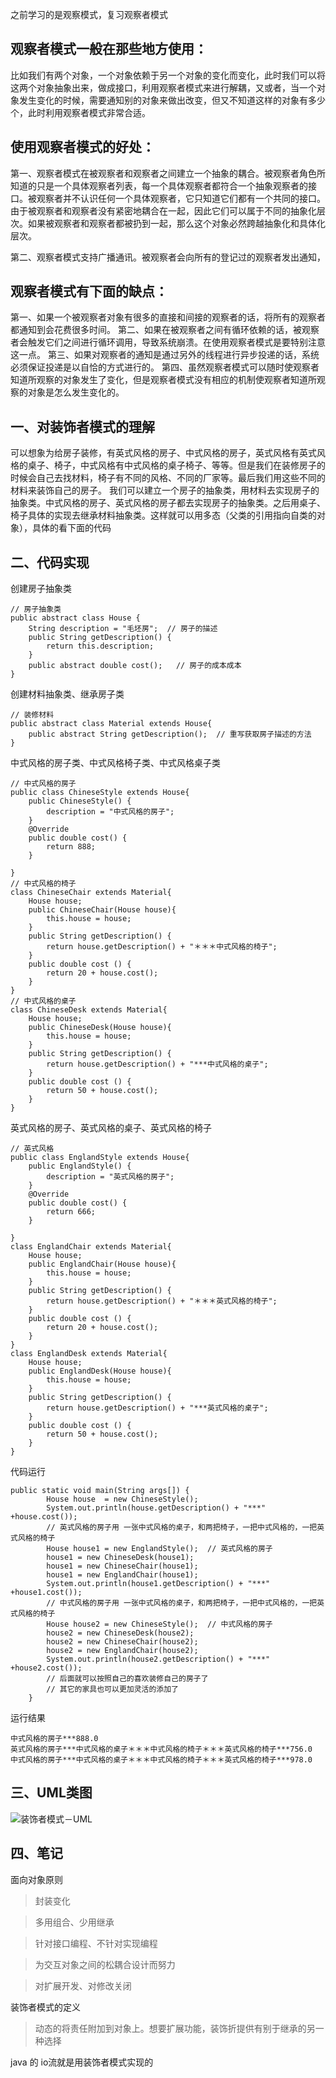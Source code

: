 之前学习的是观察模式，复习观察者模式
## 观察者模式一般在那些地方使用：
比如我们有两个对象，一个对象依赖于另一个对象的变化而变化，此时我们可以将这两个对象抽象出来，做成接口，利用观察者模式来进行解耦，又或者，当一个对象发生变化的时候，需要通知别的对象来做出改变，但又不知道这样的对象有多少个，此时利用观察者模式非常合适。
## 使用观察者模式的好处：
第一、观察者模式在被观察者和观察者之间建立一个抽象的耦合。被观察者角色所知道的只是一个具体观察者列表，每一个具体观察者都符合一个抽象观察者的接口。被观察者并不认识任何一个具体观察者，它只知道它们都有一个共同的接口。由于被观察者和观察者没有紧密地耦合在一起，因此它们可以属于不同的抽象化层次。如果被观察者和观察者都被扔到一起，那么这个对象必然跨越抽象化和具体化层次。

第二、观察者模式支持广播通讯。被观察者会向所有的登记过的观察者发出通知，

## 观察者模式有下面的缺点：
第一、如果一个被观察者对象有很多的直接和间接的观察者的话，将所有的观察者都通知到会花费很多时间。
第二、如果在被观察者之间有循环依赖的话，被观察者会触发它们之间进行循环调用，导致系统崩溃。在使用观察者模式是要特别注意这一点。
第三、如果对观察者的通知是通过另外的线程进行异步投递的话，系统必须保证投递是以自恰的方式进行的。
第四、虽然观察者模式可以随时使观察者知道所观察的对象发生了变化，但是观察者模式没有相应的机制使观察者知道所观察的对象是怎么发生变化的。
## 一、对装饰者模式的理解
可以想象为给房子装修，有英式风格的房子、中式风格的房子，英式风格有英式风格的桌子、椅子，中式风格有中式风格的桌子椅子、等等。但是我们在装修房子的时候会自己去找材料，椅子有不同的风格、不同的厂家等。最后我们用这些不同的材料来装饰自己的房子。
我们可以建立一个房子的抽象类，用材料去实现房子的抽象类。中式风格的房子、英式风格的房子都去实现房子的抽象类。之后用桌子、椅子具体的实现去继承材料抽象类。这样就可以用多态（父类的引用指向自类的对象），具体的看下面的代码

## 二、代码实现
创建房子抽象类
```
// 房子抽象类
public abstract class House {
	String description = "毛坯房";  // 房子的描述
	public String getDescription() {
		return this.description;
	}
	public abstract double cost();   // 房子的成本成本
}
```
创建材料抽象类、继承房子类
```
// 装修材料
public abstract class Material extends House{
	public abstract String getDescription();  // 重写获取房子描述的方法
}
```

中式风格的房子类、中式风格椅子类、中式风格桌子类
```
// 中式风格的房子
public class ChineseStyle extends House{
	public ChineseStyle() {
		description = "中式风格的房子";
	}
	@Override
	public double cost() {
		return 888;
	}

}
// 中式风格的椅子
class ChineseChair extends Material{
	House house;
	public ChineseChair(House house){
		this.house = house;
	}
	public String getDescription() {
		return house.getDescription() + "＊＊＊中式风格的椅子";
	}
	public double cost () {
		return 20 + house.cost();
	}
}
// 中式风格的桌子
class ChineseDesk extends Material{
	House house;
	public ChineseDesk(House house){
		this.house = house;
	}
	public String getDescription() {
		return house.getDescription() + "***中式风格的桌子";
	}
	public double cost () {
		return 50 + house.cost();
	}
}
```
英式风格的房子、英式风格的桌子、英式风格的椅子
```
// 英式风格
public class EnglandStyle extends House{
	public EnglandStyle() {
		description = "英式风格的房子";
	}
	@Override
	public double cost() {
		return 666;
	}

}
class EnglandChair extends Material{
	House house;
	public EnglandChair(House house){
		this.house = house;
	}
	public String getDescription() {
		return house.getDescription() + "＊＊＊英式风格的椅子";
	}
	public double cost () {
		return 20 + house.cost();
	}
}
class EnglandDesk extends Material{
	House house;
	public EnglandDesk(House house){
		this.house = house;
	}
	public String getDescription() {
		return house.getDescription() + "***英式风格的桌子";
	}
	public double cost () {
		return 50 + house.cost();
	}
}
```
代码运行

```
public static void main(String args[]) {
		House house  = new ChineseStyle();
		System.out.println(house.getDescription() + "***" +house.cost());
		// 英式风格的房子用 一张中式风格的桌子，和两把椅子，一把中式风格的，一把英式风格的椅子
		House house1 = new EnglandStyle();  // 英式风格的房子
		house1 = new ChineseDesk(house1);  
		house1 = new ChineseChair(house1);  
		house1 = new EnglandChair(house1);  
		System.out.println(house1.getDescription() + "***" +house1.cost());
		// 中式风格的房子用 一张中式风格的桌子，和两把椅子，一把中式风格的，一把英式风格的椅子
		House house2 = new ChineseStyle();  // 中式风格的房子
		house2 = new ChineseDesk(house2);  
		house2 = new ChineseChair(house2);  
		house2 = new EnglandChair(house2);  
		System.out.println(house2.getDescription() + "***" +house2.cost());
		// 后面就可以按照自己的喜欢装修自己的房子了
		// 其它的家具也可以更加灵活的添加了
	}
```

运行结果

```
中式风格的房子***888.0
英式风格的房子***中式风格的桌子＊＊＊中式风格的椅子＊＊＊英式风格的椅子***756.0
中式风格的房子***中式风格的桌子＊＊＊中式风格的椅子＊＊＊英式风格的椅子***978.0
```
## 三、UML类图 

![装饰者模式－UML](https://upload-images.jianshu.io/upload_images/7172355-b1d5a3e45c75fd9b.png?imageMogr2/auto-orient/strip%7CimageView2/2/w/1240)

## 四、笔记

面向对象原则
> 封装变化

> 多用组合、少用继承

> 针对接口编程、不针对实现编程

> 为交互对象之间的松耦合设计而努力

> 对扩展开发、对修改关闭

装饰者模式的定义

> 动态的将责任附加到对象上。想要扩展功能，装饰折提供有别于继承的另一种选择

java 的 io流就是用装饰者模式实现的
 
